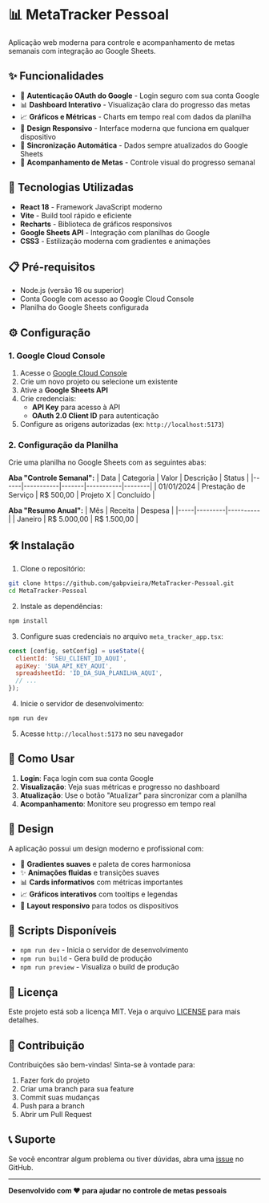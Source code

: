 # 📊 MetaTracker Pessoal

Aplicação web moderna para controle e acompanhamento de metas semanais com integração ao Google Sheets.

## ✨ Funcionalidades

- 🔐 **Autenticação OAuth do Google** - Login seguro com sua conta Google
- 📊 **Dashboard Interativo** - Visualização clara do progresso das metas
- 📈 **Gráficos e Métricas** - Charts em tempo real com dados da planilha
- 📱 **Design Responsivo** - Interface moderna que funciona em qualquer dispositivo
- 🔄 **Sincronização Automática** - Dados sempre atualizados do Google Sheets
- 🎯 **Acompanhamento de Metas** - Controle visual do progresso semanal

## 🚀 Tecnologias Utilizadas

- **React 18** - Framework JavaScript moderno
- **Vite** - Build tool rápido e eficiente
- **Recharts** - Biblioteca de gráficos responsivos
- **Google Sheets API** - Integração com planilhas do Google
- **CSS3** - Estilização moderna com gradientes e animações

## 📋 Pré-requisitos

- Node.js (versão 16 ou superior)
- Conta Google com acesso ao Google Cloud Console
- Planilha do Google Sheets configurada

## ⚙️ Configuração

### 1. Google Cloud Console

1. Acesse o [Google Cloud Console](https://console.cloud.google.com/)
2. Crie um novo projeto ou selecione um existente
3. Ative a **Google Sheets API**
4. Crie credenciais:
   - **API Key** para acesso à API
   - **OAuth 2.0 Client ID** para autenticação
5. Configure as origens autorizadas (ex: `http://localhost:5173`)

### 2. Configuração da Planilha

Crie uma planilha no Google Sheets com as seguintes abas:

**Aba "Controle Semanal":**
| Data | Categoria | Valor | Descrição | Status |
|------|-----------|-------|-----------|--------|
| 01/01/2024 | Prestação de Serviço | R$ 500,00 | Projeto X | Concluído |

**Aba "Resumo Anual":**
| Mês | Receita | Despesa |
|-----|---------|----------|
| Janeiro | R$ 5.000,00 | R$ 1.500,00 |

## 🛠️ Instalação

1. Clone o repositório:
```bash
git clone https://github.com/gabpvieira/MetaTracker-Pessoal.git
cd MetaTracker-Pessoal
```

2. Instale as dependências:
```bash
npm install
```

3. Configure suas credenciais no arquivo `meta_tracker_app.tsx`:
```javascript
const [config, setConfig] = useState({
  clientId: 'SEU_CLIENT_ID_AQUI',
  apiKey: 'SUA_API_KEY_AQUI',
  spreadsheetId: 'ID_DA_SUA_PLANILHA_AQUI',
  // ...
});
```

4. Inicie o servidor de desenvolvimento:
```bash
npm run dev
```

5. Acesse `http://localhost:5173` no seu navegador

## 📱 Como Usar

1. **Login**: Faça login com sua conta Google
2. **Visualização**: Veja suas métricas e progresso no dashboard
3. **Atualização**: Use o botão "Atualizar" para sincronizar com a planilha
4. **Acompanhamento**: Monitore seu progresso em tempo real

## 🎨 Design

A aplicação possui um design moderno e profissional com:

- 🌈 **Gradientes suaves** e paleta de cores harmoniosa
- ✨ **Animações fluidas** e transições suaves
- 📊 **Cards informativos** com métricas importantes
- 📈 **Gráficos interativos** com tooltips e legendas
- 📱 **Layout responsivo** para todos os dispositivos

## 🔧 Scripts Disponíveis

- `npm run dev` - Inicia o servidor de desenvolvimento
- `npm run build` - Gera build de produção
- `npm run preview` - Visualiza o build de produção

## 📄 Licença

Este projeto está sob a licença MIT. Veja o arquivo [LICENSE](LICENSE) para mais detalhes.

## 🤝 Contribuição

Contribuições são bem-vindas! Sinta-se à vontade para:

1. Fazer fork do projeto
2. Criar uma branch para sua feature
3. Commit suas mudanças
4. Push para a branch
5. Abrir um Pull Request

## 📞 Suporte

Se você encontrar algum problema ou tiver dúvidas, abra uma [issue](https://github.com/gabpvieira/MetaTracker-Pessoal/issues) no GitHub.

---

**Desenvolvido com ❤️ para ajudar no controle de metas pessoais**